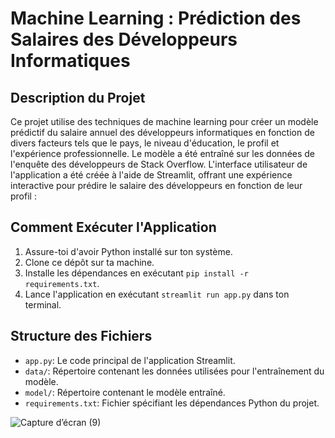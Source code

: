 # Machine Learning : Prédiction des Salaires des Développeurs Informatiques


## Description du Projet

Ce projet utilise des techniques de machine learning pour créer un modèle prédictif du salaire annuel des développeurs informatiques en fonction de divers facteurs tels que le pays, le niveau d'éducation, le profil et l'expérience professionnelle. Le modèle a été entraîné sur les données de l'enquête des développeurs de Stack Overflow. L'interface utilisateur de l'application a été créée à l'aide de Streamlit, offrant une expérience interactive pour prédire le salaire des développeurs en fonction de leur profil :


## Comment Exécuter l'Application

1. Assure-toi d'avoir Python installé sur ton système.
2. Clone ce dépôt sur ta machine.
3. Installe les dépendances en exécutant `pip install -r requirements.txt`.
4. Lance l'application en exécutant `streamlit run app.py` dans ton terminal.


## Structure des Fichiers

- `app.py`: Le code principal de l'application Streamlit.
- `data/`: Répertoire contenant les données utilisées pour l'entraînement du modèle.
- `model/`: Répertoire contenant le modèle entraîné.
- `requirements.txt`: Fichier spécifiant les dépendances Python du projet.

  


![Capture d’écran (9)](https://github.com/assielking/dev_app/assets/145512245/f05e69ef-d0b8-4c8d-8477-64b1fa0bf446)
